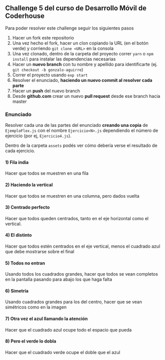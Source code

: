 ## Challenge 5 del curso de Desarrollo Móvil de Coderhouse

Para poder resolver este challenge seguir los siguientes pasos

1. Hacer un fork este repositorio
1. Una vez hecho el fork, hacer un clon copiando la URL (en el botón verde) y corriendo `git clone <URL>` en la consola
1. Una vez clonado, dentro de la carpeta del proyecto correr `yarn` o `npm install` para instalar las dependencias necesarias
1. Hacer un **nuevo branch** con tu nombre y apellido para identificarte (ej. `git checkout -b gonzalo-aguirre`)
1. Correr el proyecto usando `exp start`
1. Resolver el enunciado, **haciendo un nuevo commit al resolver cada parte**
1. Hacer un **push** del nuevo branch
1. Desde **github.com** crear un nuevo **pull request** desde ese branch hacia master

### Enunciado

Resolver cada una de las partes del enunciado **creando una copia** de `EjemploFlex.js` con el nombre `Ejercicio<N>.js` dependiendo el número de ejercicio (por ej, `Ejercicio4.js`).

Dentro de la carpeta `assets` podés ver cómo debería verse el resultado de cada ejercicio.

#### 1) Fila india

Hacer que todos se muestren en una fila

#### 2) Haciendo la vertical

Hacer que todos se muestren en una columna, pero dados vuelta

#### 3) Centrado perfecto

Hacer que todos queden centrados, tanto en el eje horizontal como el vertical.

#### 4) El distinto

Hacer que todos estén centrados en el eje vertical, menos el cuadrado azul que debe mostrarse sobre el final

#### 5) Todos no entran

Usando todos los cuadrados grandes, hacer que todos se vean completos en la pantalla pasando para abajo los que haga falta

#### 6) Simetría

Usando cuadrados grandes para los del centro, hacer que se vean simétricos como en la imagen

#### 7) Otra vez el azul llamando la atención

Hacer que el cuadrado azul ocupe todo el espacio que pueda

#### 8) Pero el verde lo dobla

Hacer que el cuadrado verde ocupe el doble que el azul
